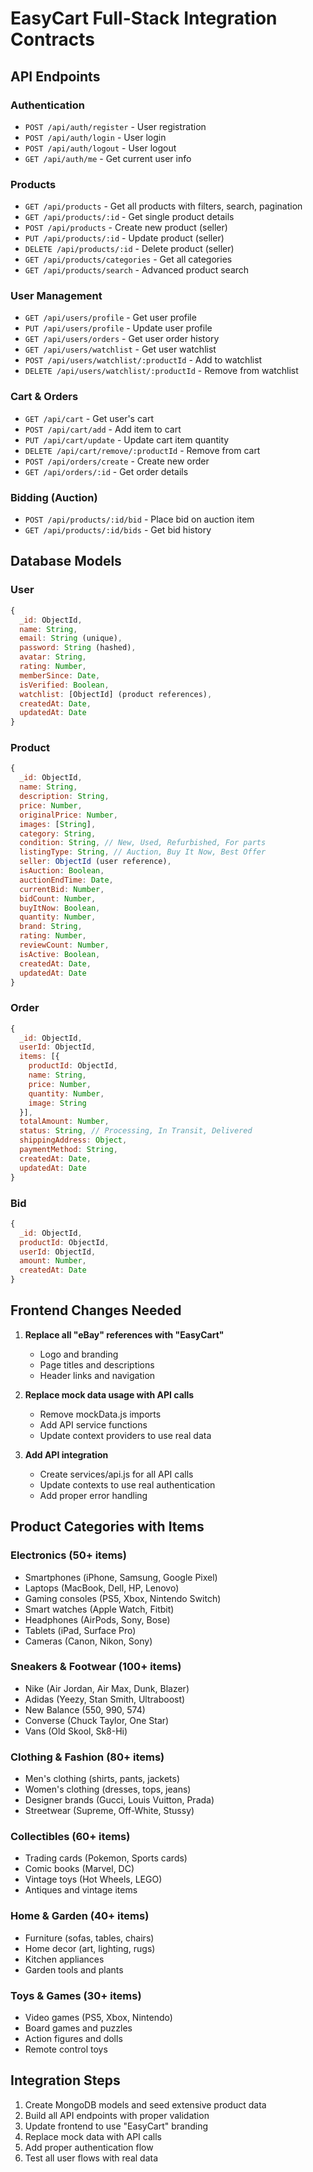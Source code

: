 # EasyCart Full-Stack Integration Contracts

## API Endpoints

### Authentication
- `POST /api/auth/register` - User registration
- `POST /api/auth/login` - User login
- `POST /api/auth/logout` - User logout
- `GET /api/auth/me` - Get current user info

### Products
- `GET /api/products` - Get all products with filters, search, pagination
- `GET /api/products/:id` - Get single product details
- `POST /api/products` - Create new product (seller)
- `PUT /api/products/:id` - Update product (seller)
- `DELETE /api/products/:id` - Delete product (seller)
- `GET /api/products/categories` - Get all categories
- `GET /api/products/search` - Advanced product search

### User Management
- `GET /api/users/profile` - Get user profile
- `PUT /api/users/profile` - Update user profile
- `GET /api/users/orders` - Get user order history
- `GET /api/users/watchlist` - Get user watchlist
- `POST /api/users/watchlist/:productId` - Add to watchlist
- `DELETE /api/users/watchlist/:productId` - Remove from watchlist

### Cart & Orders
- `GET /api/cart` - Get user's cart
- `POST /api/cart/add` - Add item to cart
- `PUT /api/cart/update` - Update cart item quantity
- `DELETE /api/cart/remove/:productId` - Remove from cart
- `POST /api/orders/create` - Create new order
- `GET /api/orders/:id` - Get order details

### Bidding (Auction)
- `POST /api/products/:id/bid` - Place bid on auction item
- `GET /api/products/:id/bids` - Get bid history

## Database Models

### User
```javascript
{
  _id: ObjectId,
  name: String,
  email: String (unique),
  password: String (hashed),
  avatar: String,
  rating: Number,
  memberSince: Date,
  isVerified: Boolean,
  watchlist: [ObjectId] (product references),
  createdAt: Date,
  updatedAt: Date
}
```

### Product
```javascript
{
  _id: ObjectId,
  name: String,
  description: String,
  price: Number,
  originalPrice: Number,
  images: [String],
  category: String,
  condition: String, // New, Used, Refurbished, For parts
  listingType: String, // Auction, Buy It Now, Best Offer
  seller: ObjectId (user reference),
  isAuction: Boolean,
  auctionEndTime: Date,
  currentBid: Number,
  bidCount: Number,
  buyItNow: Boolean,
  quantity: Number,
  brand: String,
  rating: Number,
  reviewCount: Number,
  isActive: Boolean,
  createdAt: Date,
  updatedAt: Date
}
```

### Order
```javascript
{
  _id: ObjectId,
  userId: ObjectId,
  items: [{
    productId: ObjectId,
    name: String,
    price: Number,
    quantity: Number,
    image: String
  }],
  totalAmount: Number,
  status: String, // Processing, In Transit, Delivered
  shippingAddress: Object,
  paymentMethod: String,
  createdAt: Date,
  updatedAt: Date
}
```

### Bid
```javascript
{
  _id: ObjectId,
  productId: ObjectId,
  userId: ObjectId,
  amount: Number,
  createdAt: Date
}
```

## Frontend Changes Needed

1. **Replace all "eBay" references with "EasyCart"**
   - Logo and branding
   - Page titles and descriptions
   - Header links and navigation

2. **Replace mock data usage with API calls**
   - Remove mockData.js imports
   - Add API service functions
   - Update context providers to use real data

3. **Add API integration**
   - Create services/api.js for all API calls
   - Update contexts to use real authentication
   - Add proper error handling

## Product Categories with Items

### Electronics (50+ items)
- Smartphones (iPhone, Samsung, Google Pixel)
- Laptops (MacBook, Dell, HP, Lenovo)
- Gaming consoles (PS5, Xbox, Nintendo Switch)
- Smart watches (Apple Watch, Fitbit)
- Headphones (AirPods, Sony, Bose)
- Tablets (iPad, Surface Pro)
- Cameras (Canon, Nikon, Sony)

### Sneakers & Footwear (100+ items)
- Nike (Air Jordan, Air Max, Dunk, Blazer)
- Adidas (Yeezy, Stan Smith, Ultraboost)
- New Balance (550, 990, 574)
- Converse (Chuck Taylor, One Star)
- Vans (Old Skool, Sk8-Hi)

### Clothing & Fashion (80+ items)
- Men's clothing (shirts, pants, jackets)
- Women's clothing (dresses, tops, jeans)
- Designer brands (Gucci, Louis Vuitton, Prada)
- Streetwear (Supreme, Off-White, Stussy)

### Collectibles (60+ items)
- Trading cards (Pokemon, Sports cards)
- Comic books (Marvel, DC)
- Vintage toys (Hot Wheels, LEGO)
- Antiques and vintage items

### Home & Garden (40+ items)
- Furniture (sofas, tables, chairs)
- Home decor (art, lighting, rugs)
- Kitchen appliances
- Garden tools and plants

### Toys & Games (30+ items)
- Video games (PS5, Xbox, Nintendo)
- Board games and puzzles
- Action figures and dolls
- Remote control toys

## Integration Steps

1. Create MongoDB models and seed extensive product data
2. Build all API endpoints with proper validation
3. Update frontend to use "EasyCart" branding
4. Replace mock data with API calls
5. Add proper authentication flow
6. Test all user flows with real data